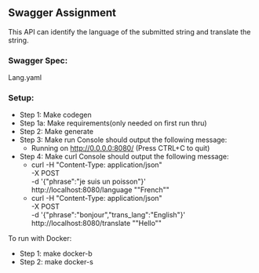 ## Swagger Assignment
This API can identify the language of the submitted string and translate the string.
 
 ### Swagger Spec:
  Lang.yaml
 
 ### Setup:
  
  - Step 1: Make codegen
  - Step 1a: Make requirements(only needed on first run thru)
  - Step 2: Make generate
  - Step 3: Make run
    Console should output the following message:
     * Running on http://0.0.0.0:8080/ (Press CTRL+C to quit)
  - Step 4: Make curl
    Console should output the following message:
      * curl -H "Content-Type: application/json" \
        -X POST \
        -d '{"phrase":"je suis un poisson"}' \
        http\://localhost\:8080/language
      "\"French\""
      * curl -H "Content-Type: application/json" \
        -X POST \
        -d '{"phrase":"bonjour","trans_lang":"English"}' \
        http\://localhost\:8080/translate
      "\"Hello\""

  To run with Docker:
   - Step 1: make docker-b
   - Step 2: make docker-s
